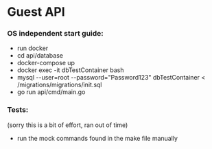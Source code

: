 # Guest API

<h3>OS independent start guide: </h3>

<ul>
    <li>run docker</li>
    <li>cd api/database </li>
    <li>docker-compose up</li>
    <li>docker exec -it dbTestContainer bash</li>
    <li>mysql --user=root --password="Password123" dbTestContainer < /migrations/migrations/init.sql</li>
    <li>go run api/cmd/main.go</li>
</ul>

<h3>Tests: </h3>
(sorry this is a bit of effort, ran out of time)
<ul>
    <li>run the mock commands found in the make file manually</li>
</ul>